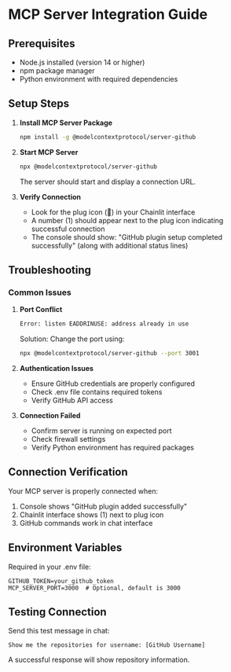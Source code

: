 # MCP Server Integration Guide

## Prerequisites
- Node.js installed (version 14 or higher)
- npm package manager
- Python environment with required dependencies

## Setup Steps

1. **Install MCP Server Package**
   ```bash
   npm install -g @modelcontextprotocol/server-github
   ```

2. **Start MCP Server**
   ```bash
   npx @modelcontextprotocol/server-github
   ```
   The server should start and display a connection URL.

3. **Verify Connection**
   - Look for the plug icon (🔌) in your Chainlit interface
   - A number (1) should appear next to the plug icon indicating successful connection
   - The console should show: "GitHub plugin setup completed successfully" (along with additional status lines)

## Troubleshooting

### Common Issues

1. **Port Conflict**
   ```bash
   Error: listen EADDRINUSE: address already in use
   ```
   Solution: Change the port using:
   ```bash
   npx @modelcontextprotocol/server-github --port 3001
   ```

2. **Authentication Issues**
   - Ensure GitHub credentials are properly configured
   - Check .env file contains required tokens
   - Verify GitHub API access

3. **Connection Failed**
   - Confirm server is running on expected port
   - Check firewall settings
   - Verify Python environment has required packages

## Connection Verification

Your MCP server is properly connected when:
1. Console shows "GitHub plugin added successfully"
2. Chainlit interface shows (1) next to plug icon
3. GitHub commands work in chat interface

## Environment Variables

Required in your .env file:
```
GITHUB_TOKEN=your_github_token
MCP_SERVER_PORT=3000  # Optional, default is 3000
```

## Testing Connection

Send this test message in chat:
```
Show me the repositories for username: [GitHub Username]
```
A successful response will show repository information.
